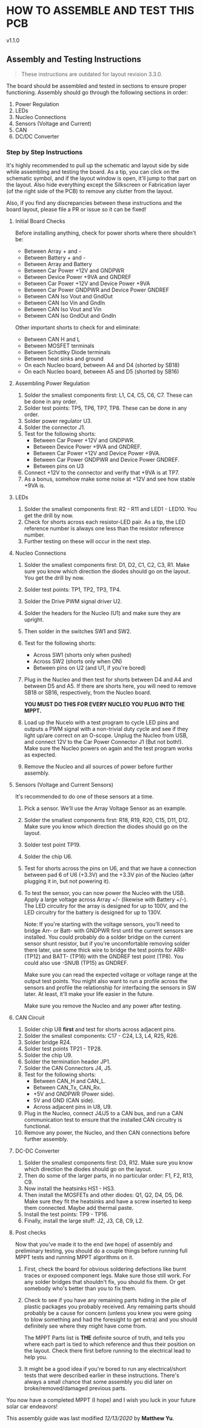 # HOW TO ASSEMBLE AND TEST THIS PCB

v1.1.0

## Assembly and Testing Instructions

> These instructions are outdated for layout revision 3.3.0.

The board should be assembled and tested in sections to ensure proper
functioning. Assembly should go through the following sections in order:

1. Power Regulation
2. LEDs
3. Nucleo Connections
4. Sensors (Voltage and Current)
5. CAN
6. DC/DC Converter

### Step by Step Instructions

It's highly recommended to pull up the schematic and layout side by side while
assembling and testing the board. As a tip, you can click on the schematic
symbol, and if the layout window is open, it'll jump to that part on the layout.
Also hide everything except the Silkscreen or Fabrication layer (of the right
side of the PCB) to remove any clutter from the layout.

Also, if you find any discrepancies between these instructions and the board
layout, please file a PR or issue so it can be fixed!

1. Initial Board Checks

   Before installing anything, check for power shorts where there shouldn't be:
   - Between Array + and -
   - Between Battery + and -
   - Between Array and Battery
   - Between Car Power +12V and GNDPWR
   - Between Device Power +9VA and GNDREF
   - Between Car Power +12V and Device Power +9VA
   - Between Car Power GNDPWR and Device Power GNDREF
   - Between CAN Iso Vout and GndOut
   - Between CAN Iso Vin and GndIn
   - Between CAN Iso Vout and Vin
   - Between CAN Iso GndOut and GndIn

   Other important shorts to check for and eliminate:
   - Between CAN H and L
   - Between MOSFET terminals
   - Between Schottky Diode terminals
   - Between heat sinks and ground
   - On each Nucleo board, between A4 and D4 (shorted by SB18)
   - On each Nucleo board, between A5 and D5 (shorted by SB16)

2. Assembling Power Regulation

   1. Solder the smallest components first: L1, C4, C5, C6, C7. These can be
      done in any order.
   2. Solder test points: TP5, TP6, TP7, TP8. These can be done in any order.
   3. Solder power regulator U3.
   4. Solder the connector J1.
   5. Test for the following shorts:
      - Between Car Power +12V and GNDPWR.
      - Between Device Power +9VA and GNDREF.
      - Between Car Power +12V and Device Power +9VA.
      - Between Car Power GNDPWR and Device Power GNDREF.
      - Between pins on U3
   6. Connect +12V to the connector and verify that +9VA is at TP7.
   7. As a bonus, somehow make some noise at +12V and see how stable +9VA is.

3. LEDs

   1. Solder the smallest components first: R2 - R11 and LED1 - LED10. You get
      the drill by now.
   2. Check for shorts across each resistor-LED pair. As a tip, the LED
      reference number is always one less than the resistor reference number.
   3. Further testing on these will occur in the next step.

4. Nucleo Connections

   1. Solder the smallest components first: D1, D2, C1, C2, C3, R1. Make sure
      you know which direction the diodes should go on the layout. You get the
      drill by now.
   2. Solder test points: TP1, TP2, TP3, TP4.
   3. Solder the Drive PWM signal driver U2.
   4. Solder the headers for the Nucleo (U1) and make sure they are upright.
   5. Then solder in the switches SW1 and SW2.
   6. Test for the following shorts:
      - Across SW1 (shorts only when pushed)
      - Across SW2 (shorts only when ON)
      - Between pins on U2 (and U1, if you're bored)
   7. Plug in the Nucleo and then test for shorts between D4 and A4 and between
      D5 and A5. If there are shorts here, you will need to remove SB18 or SB16,
      respectively, from the Nucleo board.

      **YOU MUST DO THIS FOR EVERY NUCLEO YOU PLUG INTO THE MPPT.**

   8. Load up the Nucelo with a test program to cycle LED pins and outputs a PWM
      signal with a non-trivial duty cycle and see if they light up/are correct
      on an O-scope. Unplug the Nucleo from USB, and connect 12V to the Car
      Power Connector J1 (But not both!). Make sure the Nucleo powers on again
      and the test program works as expected.
   9. Remove the Nucleo and all sources of power before further assembly.

5. Sensors (Voltage and Current Sensors)

   It's recommended to do one of these sensors at a time.

   1. Pick a sensor. We'll use the Array Voltage Sensor as an example.
   2. Solder the smallest components first: R18, R19, R20, C15, D11, D12. Make
      sure you know which direction the diodes should go on the layout.
   3. Solder test point TP19.
   4. Solder the chip U6.
   5. Test for shorts across the pins on U6, and that we have a connection
      between pad 6 of U6 (+3.3V) and the +3.3V pin of the Nucleo (after
      plugging it in, but not powering it).
   6. To test the sensor, you can now power the Nucleo with the USB.
      Apply a large voltage across Array +/- (likewise with Battery +/-). The
      LED circuitry for the array is designed for up to 100V, and the LED circuitry
      for the battery is designed for up to 130V.

      Note: If you're starting with the voltage sensors, you'll need to bridge
      Arr- or Batt- with GNDPWR first until the current sensors are installed.
      You could probably do a solder bridge on the current sensor shunt
      resistor, but if you're uncomfortable removing solder there later, use
      some thick wire to bridge the test points for ARR- (TP12) and BATT- (TP16)
      with the GNDREF test point (TP8). You could also use -SNUB (TP15) as
      GNDREF.

      Make sure you can read the expected voltage or voltage range at the output
      test points. You might also want to run a profile across the sensors and
      profile the relationship for interfacing the sensors in SW later. At
      least, it'll make your life easier in the future.

      Make sure you remove the Nucleo and any power after testing.

6. CAN Circuit

   1. Solder chip U8 **first** and test for shorts across adjacent pins.
   2. Solder the smallest components: C17 - C24, L3, L4, R25, R26.
   3. Solder bridge R24.
   4. Solder test points TP21 - TP28.
   5. Solder the chip U9.
   6. Solder the termination header JP1.
   7. Solder the CAN Connectors J4, J5.
   8. Test for the following shorts:
      - Between CAN_H and CAN_L.
      - Between CAN_Tx, CAN_Rx.
      - +5V and GNDPWR (Power side).
      - 5V and GND (CAN side).
      - Across adjacent pins in U8, U9.
   9. Plug in the Nucleo, connect J4/J5 to a CAN bus, and run a CAN
      communication test to ensure that the installed CAN circuitry is
      functional.
   10. Remove any power, the Nucleo, and then CAN connections before further
       assembly.

7. DC-DC Converter
   1. Solder the smallest components first: D3, R12. Make sure you know which
      direction the diodes should go on the layout.
   2. Then do some of the larger parts, in no particular order: F1, F2, R13, C9.
   3. Now install the heatsinks HS1 - HS3.
   4. Then install the MOSFETs and other diodes: Q1, Q2, D4, D5, D6. Make sure
      they fit the heatsinks and have a screw inserted to keep them connected.
      Maybe add thermal paste.
   5. Install the test points: TP9 - TP16.
   6. Finally, install the large stuff: J2, J3, C8, C9, L2.

8. Post checks

   Now that you've made it to the end (we hope) of assembly and preliminary
   testing, you should do a couple things before running full MPPT tests and
   running MPPT algorithms on it.

   1. First, check the board for obvious soldering defections like burnt traces
      or exposed component legs. Make sure those still work. For any solder
      bridges that shouldn't fix, you should fix them. Or get somebody who's
      better than you to fix them.
   2. Check to see if you have any remaining parts hiding in the pile of
      plastic packages you probably received. Any remaining parts should
      probably be a cause for concern (unless you knew you were going to blow
      something and had the foresight to get extra) and you should definitely
      see where they might have come from.

      The MPPT Parts list is **THE** definite source of truth, and tells you
      where each part is tied to which reference and thus their position on the
      layout. Check there first before running to the electrical lead to help
      you.
   3. It might be a good idea if you're bored to run any electrical/short tests
      that were described earlier in these instructions. There's always a small
      chance that some assembly you did later on broke/removed/damaged previous
      parts.

You now have a completed MPPT (I hope) and I wish you luck in your future solar
car endeavors!

This assembly guide was last modified *12/13/2020* by **Matthew Yu**.
